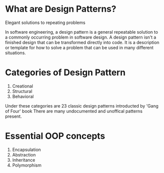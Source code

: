 
# What are Design Patterns? 
Elegant solutions to repeating problems

In software engineering, a design pattern is a general repeatable solution to a commonly occurring problem in software design. A design pattern isn't a finished design that can be transformed directly into code. It is a description or template for how to solve a problem that can be used in many different situations.


# Categories of Design Pattern

1. Creational
2. Structural
3. Behavioral

Under these categories are 23 classic design patterns introducted by 'Gang of Four' book
There are many undocumented and unoffical patterns present.


#  Essential OOP concepts

1. Encapsulation
2. Abstraction
3. Inheritance
4. Polymorphism
   

